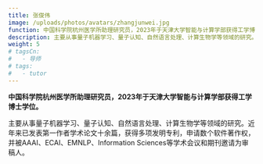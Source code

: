 ```yaml
---
title: 张俊伟
image: /uploads/photos/avatars/zhangjunwei.jpg
function: 中国科学院杭州医学所助理研究员，2023年于天津大学智能与计算学部获得工学博士学位。
description: 主要从事量子机器学习、量子认知、自然语言处理、计算生物学等领域的研究。近年来已发表第一作者学术论文十余篇，获得多项发明专利，申请数个软件著作权，并被AAAI、ECAI、EMNLP、Information Sciences等学术会议和期刊邀请为审稿人。
weight: 5
# tagsCn: 
#   - 导师
# tags: 
#   - tutor
---
```


**中国科学院杭州医学所助理研究员，2023年于天津大学智能与计算学部获得工学博士学位。**

主要从事量子机器学习、量子认知、自然语言处理、计算生物学等领域的研究。近年来已发表第一作者学术论文十余篇，获得多项发明专利，申请数个软件著作权，并被AAAI、ECAI、EMNLP、Information Sciences等学术会议和期刊邀请为审稿人。